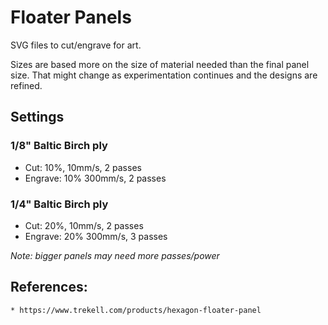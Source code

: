 # Floater Panels

SVG files to cut/engrave for art.

Sizes are based more on the size of material needed than the final panel size.  That might change as experimentation continues and the designs are refined.


## Settings

### 1/8" Baltic Birch ply

* Cut: 10%, 10mm/s, 2 passes
* Engrave: 10% 300mm/s, 2 passes 

### 1/4" Baltic Birch ply

* Cut: 20%, 10mm/s, 2 passes
* Engrave: 20% 300mm/s, 3 passes 


*Note: bigger panels may need more passes/power* 


## References:

    * https://www.trekell.com/products/hexagon-floater-panel

